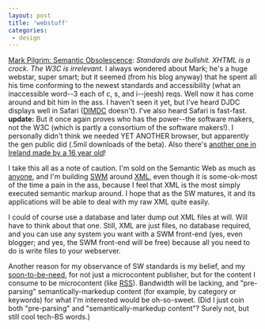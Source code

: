 ```yaml
---
layout: post
title: 'webstuff'
categories:
 - design
---
```


<a href="http://diveintomark.org/archives/2003/01/13.html#semantic_obsolescence">Mark Pilgrim: Semantic Obsolescence</a>: <i>Standards are bullshit. XHTML is a crock. The W3C is irrelevant.</i> I always wondered about Mark; he's a huge webstar, super smart; but it seemed (from his blog anyway) that he spent all his time conforming to the newest standards and accessibility (what an inaccessible word--3 each of c, s, and i--jeesh) reqs. Well now it has come around and bit him in the ass. I haven't seen it yet, but I've heard DJDC displays well in Safari (<a href="http://diveintomark.org/">DIMDC</a> doesn't). I've also heard Safari is fast-fast. <b>update:</b> But it once again proves who has the power--the software makers, not the W3C (which is partly a consortium of the software makers!). I personally didn't think we needed YET ANOTHER browser, but apparently the gen public did (.5mil downloads of the beta). Also there's <a href="http://newsobserver.com/24hour/technology/story/712974p-5244591c.html">another one in Ireland made by a 16 year old</a>!



I take this all as a note of caution. I'm sold on the Semantic Web as much as <a href="http://ftrain.com">anyone</a>, and I'm building <a href="http://swm.danielsjourney.com">SWM</a> around <a href="http://xml.com">XML</a>, even though it is some-ok-most of the time a pain in the ass, because I feel that XML is the most simply executed semantic markup around. I hope that as the SW matures, it and its applications will be able to deal with my raw XML quite easily.



I could of course use a database and later dump out XML files at will. Will have to think about that one. Still, XML are just files, no database required, and you can use any system you want with a SWM front-end (yes, even blogger; and yes, the SWM front-end will be free) because all you need to do is write files to your webserver.



Another reason for my observance of SW standards is my belief, and my <u title="I am moving to Bosnia">soon-to-be-need</u>, for not just a microcontent publisher, but for the content I consume to be microcontent (like <a href="rss.php">RSS</a>). Bandwidth will be lacking, and "pre-parsing" semantically-markedup content (for example, by category or keywords) for what I'm interested would be oh-so-sweet. (Did I just coin both "pre-parsing" and "semantically-markedup content"? Surely not, but still cool tech-BS words.)

